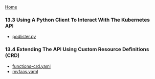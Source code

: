 [Home](../)

### 13.3 Using A Python Client To Interact With The Kubernetes API

- [podlister.py](https://raw.githubusercontent.com/k8s-cookbook/recipes/master/ch13/podlister.py)

### 13.4 Extending The API Using Custom Resource Definitions (CRD)

- [functions-crd.yaml](functions-crd.yaml)
- [myfaas.yaml](myfaas.yaml)
